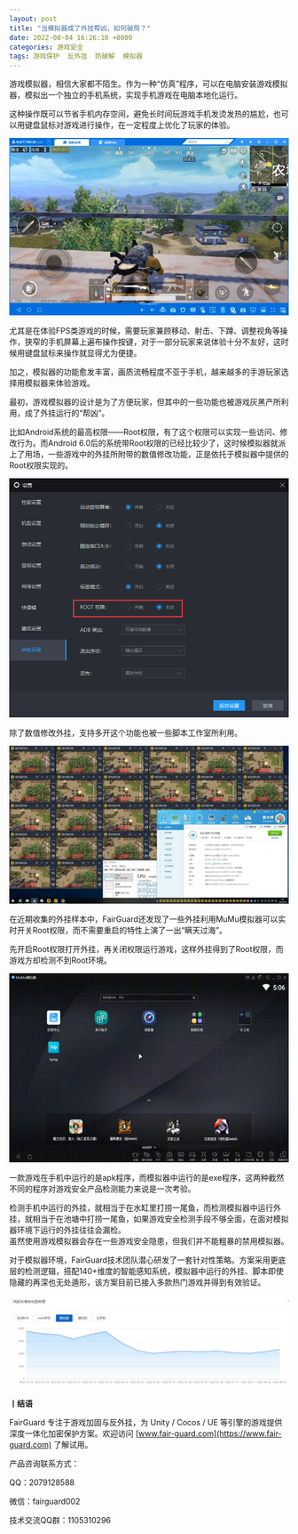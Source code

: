 ```yaml
---
layout: post
title: "当模拟器成了外挂帮凶，如何破局？"
date: 2022-08-04 16:26:10 +0800
categories: 游戏安全
tags: 游戏保护  反外挂  防破解  模拟器
---
```


游戏模拟器，相信大家都不陌生。作为一种“仿真”程序，可以在电脑安装游戏模拟器，模拟出一个独立的手机系统，实现手机游戏在电脑本地化运行。<!-- more -->  

这种操作既可以节省手机内存空间，避免长时间玩游戏手机发烫发热的尴尬，也可以用键盘鼠标对游戏进行操作，在一定程度上优化了玩家的体验。  

![315_21](/assets/res/202103/模拟器fps游戏.jpg)  

尤其是在体验FPS类游戏的时候，需要玩家兼顾移动、射击、下蹲、调整视角等操作，狭窄的手机屏幕上遍布操作按键，对于一部分玩家来说体验十分不友好，这时候用键盘鼠标来操作就显得尤为便捷。  

加之，模拟器的功能愈发丰富，画质流畅程度不亚于手机，越来越多的手游玩家选择用模拟器来体验游戏。  

最初，游戏模拟器的设计是为了方便玩家，但其中的一些功能也被游戏灰黑产所利用，成了外挂运行的“帮凶”。  

比如Android系统的最高权限——Root权限，有了这个权限可以实现一些访问、修改行为。而Android 6.0后的系统带Root权限的已经比较少了，这时候模拟器就派上了用场，一些游戏中的外挂所附带的数值修改功能，正是依托于模拟器中提供的Root权限实现的。  

![315_21](/assets/res/202103/模拟器root权限.png)  

除了数值修改外挂，支持多开这个功能也被一些脚本工作室所利用。  

![315_21](/assets/res/202103/模拟器多开挂机.png)  

在近期收集的外挂样本中，FairGuard还发现了一些外挂利用MuMu模拟器可以实时开关Root权限，而不需要重启的特性上演了一出“瞒天过海”。  

先开启Root权限打开外挂，再关闭权限运行游戏，这样外挂得到了Root权限，而游戏方却检测不到Root环境。  

![315_21](/assets/res/202103/mumu模拟器特性.gif)  

一款游戏在手机中运行的是apk程序，而模拟器中运行的是exe程序，这两种截然不同的程序对游戏安全产品检测能力来说是一次考验。  

检测手机中运行的外挂，就相当于在水缸里打捞一尾鱼，而检测模拟器中运行外挂，就相当于在池塘中打捞一尾鱼，如果游戏安全检测手段不够全面，在面对模拟器环境下运行的外挂往往会漏检。  
虽然使用游戏模拟器会存在一些游戏安全隐患，但我们并不能粗暴的禁用模拟器。  

对于模拟器环境，FairGuard技术团队潜心研发了一套针对性策略。方案采用更底层的检测逻辑，搭配140+维度的智能感知系统，模拟器中运行的外挂、脚本即使隐藏的再深也无处遁形，该方案目前已接入多款热门游戏并得到有效验证。  

![315_21](/assets/res/202103/FG风险图.png)  

**丨结语**  

FairGuard 专注于游戏加固与反外挂，为 Unity / Cocos / UE 等引擎的游戏提供深度一体化加密保护方案。欢迎访问 [www.fair-guard.com](https://www.fair-guard.com) 了解试用。    

产品咨询联系方式：  

QQ：2079128588  

微信：fairguard002  

技术交流QQ群：1105310296  